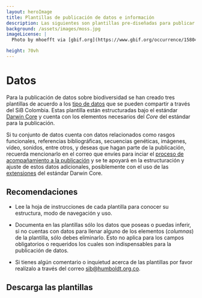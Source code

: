 ```yaml
---
layout: heroImage
title: Plantillas de publicación de datos e información
description: Las siguientes son plantillas pre-diseñadas para publicar datos e información sobre biodiversidad. 
background: /assets/images/moss.jpg
imageLicense: |
  Photo by mhoefft via [gbif.org](https://www.gbif.org/occurrence/1580487687)

height: 70vh
---
```


# Datos

Para la publicación de datos sobre biodiversidad se han creado tres plantillas de acuerdo a los [tipo de datos](compartir/TiposDeDatos) que se pueden compartir a través del SiB Colombia. Estas plantilla están estructuradas bajo el estándar [Darwin Core](compartir/Estandares) y cuenta con los elementos necesarios del _Core_ del estándar para la publicación. 

Si tu conjunto de datos cuenta con datos relacionados como rasgos funcionales, referencias bibliográficas, secuencias genéticas, imágenes, vídeo, sonidos, entre otros, y deseas que hagan parte de la publicación, recuerda mencionarlo en el correo que envíes para inciar el [proceso de acompañamiento a la publicación]() y se te apoyará en la estructuración y ajuste de estos datos adicionales, posiblemente con el uso de las [extensiones](https://tools.gbif.org/dwca-validator/extensions.do) del estándar Darwin Core.


## Recomendaciones

* Lee la hoja de instrucciones de cada plantilla para conocer su estructura, modo de navegación y uso.

* Documenta en las plantillas sólo los datos que poseas o puedas inferir, si no cuentas con datos para llenar alguno de los elementos (_columnas_) de la plantilla, sólo debes eliminarlo. Esto no aplica para los campos obligatorios o requeridos los cuales son indispensables para la publicación de datos.

* Si tienes algún comentario o inquietud acerca de las plantillas por favor realízalo a través del correo [sib@humboldt.org.co](sib@humboldt.org.co).


## Descarga las plantillas


